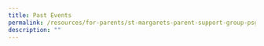 ```yaml
---
title: Past Events
permalink: /resources/for-parents/st-margarets-parent-support-group-psg/past-events/
description: ""
---
```

